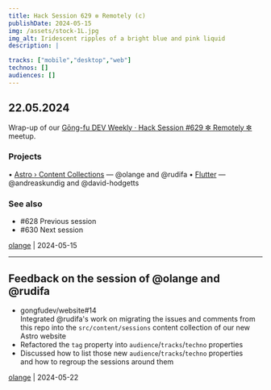 ```yaml
---
title: Hack Session 629 ✼ Remotely (c)
publishDate: 2024-05-15
img: /assets/stock-1L.jpg
img_alt: Iridescent ripples of a bright blue and pink liquid
description: |

tracks: ["mobile","desktop","web"]
technos: []
audiences: []
---
```


## 22.05.2024

Wrap-up of our [Gōng-fu DEV Weekly · Hack Session #629 ✼ Remotely ✼](https://www.meetup.com/fr-FR/gōngfudev/events/300788864/) meetup.

### Projects

• [Astro › Content Collections](https://docs.astro.build/en/guides/content-collections/) — @olange and @rudifa
• [Flutter](https://flutter.dev) — @andreaskundig and @david-hodgetts

### See also

* #628 Previous session
* #630 Next session

[olange](https://github.com/olange) | 2024-05-15

<hr/>

## Feedback on the session of @olange and @rudifa

* gongfudev/website#14  
  Integrated @rudifa's work on migrating the issues and comments from this repo into the `src/content/sessions` content collection of our new Astro website
* Refactored the `tag` property into `audience`/`tracks`/`techno` properties
* Discussed how to list those new `audience`/`tracks`/`techno` properties  
  and how to regroup the sessions around them

[olange](https://github.com/olange) | 2024-05-22


